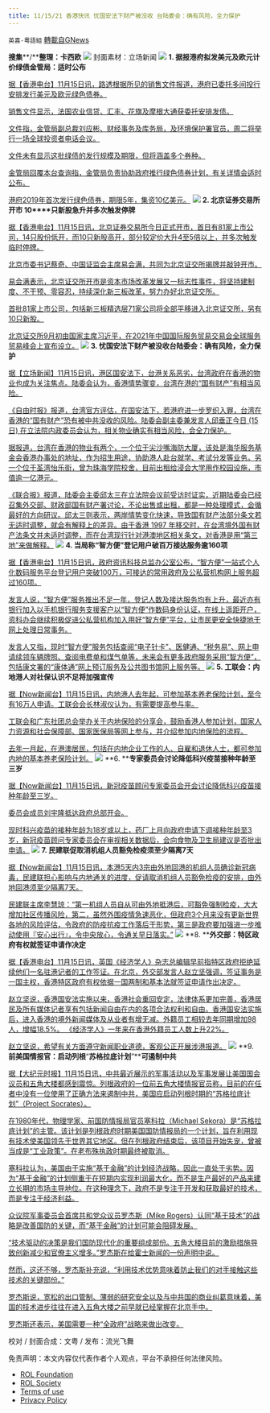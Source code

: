 ```yaml
---
title: 11/15/21 香港快讯 忧国安法下财产被没收 台陆委会：确有风险，全力保护
---
```

`英喜-粵語組` [轉載自GNews](https://gnews.org/zh-hans/1666604/)

**搜集****/****整理：卡西欧**
![](https://assets.gnews.org/wp-content/uploads/2021/11/1115fenmian.jpg)
封面素材：立场新闻
![](https://assets.gnews.org/wp-content/uploads/2021/11/Screen-Shot-2021-11-15-at-9.17.30-AM.png)
**1. ****据报港府拟发美元及欧元计价绿债****金管局：适时公布**

[据【香港电台】11月15日讯，路透根据所见的销售文件报道，港府已委托多间投行安排发行美元及欧元绿色债券。](https://news.rthk.hk/rthk/ch/component/k2/1619906-20211115.htm?spTabChangeable=0)

[销售文件显示，法国农业信贷、汇丰、花旗及摩根大通获委托安排发债。](https://news.rthk.hk/rthk/ch/component/k2/1619906-20211115.htm?spTabChangeable=0)

[文件指，金管局副总裁刘应彬、财经事务及库务局，及环境保护署官员，周二将举行一场全球投资者电话会议。](https://news.rthk.hk/rthk/ch/component/k2/1619906-20211115.htm?spTabChangeable=0)

[文件未有显示这批绿债的发行规模及期限，但将涵盖多个券种。](https://news.rthk.hk/rthk/ch/component/k2/1619906-20211115.htm?spTabChangeable=0)

[金管局回覆本台查询指，金管局负责协助政府推行绿色债券计划，有关详情会适时公布。](https://news.rthk.hk/rthk/ch/component/k2/1619906-20211115.htm?spTabChangeable=0)

[港府2019年首次发行绿色债券，期限5年，集资10亿美元。](https://news.rthk.hk/rthk/ch/component/k2/1619906-20211115.htm?spTabChangeable=0)
![](https://assets.gnews.org/wp-content/uploads/2021/11/Screen-Shot-2021-11-15-at-9.17.41-AM.png)
**2. ****北京证券交易所开市**** 10****只新股急升并多次触发停牌**

[据【香港电台】11月15日讯，北京证券交易所今日正式开市，首日有81家上市公司，14只股份低开，而10只新股高开，部分较定价大升4至5倍以上，并多次触发临时停牌。](https://news.rthk.hk/rthk/ch/video-gallery.htm?vid=1619833)

[北京市委书记蔡奇、中国证监会主席易会满，共同为北京证交所揭牌并敲钟开市。](https://news.rthk.hk/rthk/ch/video-gallery.htm?vid=1619833)

[易会满表示，北京证交所开市是资本市场改革发展又一标志性事件，将坚持建制度、不干预、零容忍，持续深化新三板改革，努力办好北京证交所。](https://news.rthk.hk/rthk/ch/video-gallery.htm?vid=1619833)

[首批81家上市公司，包括新三板精选层71家公司将全部平移进入北京证交所，另有10只新股。](https://news.rthk.hk/rthk/ch/video-gallery.htm?vid=1619833)

[北京证交所9月初由国家主席习近平，在2021年中国国际服务贸易交易会全球服务贸易峰会上宣布设立。](https://news.rthk.hk/rthk/ch/video-gallery.htm?vid=1619833)
![](https://assets.gnews.org/wp-content/uploads/2021/11/Screen-Shot-2021-11-15-at-9.17.50-AM.png)
**3. ****忧国安法下财产被没收****台陆委会：确有风险，全力保护**

[据【立场新闻】11月15日讯，港区国安法下，台港关系恶劣，台湾政府在香港的物业也成为关注焦点。陆委会认为，香港情势骤变，台湾在港的“国有财产”有相当风险。](https://www.thestandnews.com/china/ab憂國安法下財產被沒收-台陸委會確有風險全力保護)

[《自由时报》报道，台湾官方评估，在国安法下，若港府进一步罗织入罪，台湾在香港的“国有财产”恐有被中共没收的风险。陆委会副主委兼发言人邱垂正今日 (15 日) 在立法院内政委员会认为，相关物业确实有相当风险，会全力保护。](https://www.thestandnews.com/china/ab憂國安法下財產被沒收-台陸委會確有風險全力保護)

[据报道，台湾在香港的物业有两个，一个位于尖沙嘴海防大厦，该处是海华服务基金会香港办事处的地址，作为招生用途，协助港人赴台就学、考试分发等业务。另一个位于荃湾怡乐街，曾为珠海学院校舍，目前出租给浸会大学用作校园设施，市值逾一亿港元。](https://www.thestandnews.com/china/ab憂國安法下財產被沒收-台陸委會確有風險全力保護)

[《联合报》报道，陆委会主委邱太三在立法院会议前受访时证实，近期陆委会已经召集外交部、财政部国有财产署讨论，不论出售或出租，都是一种处理模式，会循最好的方向研议。邱太三则表示，两岸情势变化快速，导致国有财产法部分条文若无适时调整，就会有解释上的差异。由于香港 1997 年移交时，在台湾境外国有财产法条文并未适时调整，而在台湾现行针对港澳地区相关条文，对香港是用“第三地”来做解释。](https://www.thestandnews.com/china/ab憂國安法下財產被沒收-台陸委會確有風險全力保護)
![](https://assets.gnews.org/wp-content/uploads/2021/11/Screen-Shot-2021-11-15-at-9.18.00-AM.png)
**4. ****当局称****“****智方便****”****登记用户破百万****接达服务逾****160****项**

[据【香港电台】11月15日讯，政府资讯科技总监办公室公布，“智方便”一站式个人化数码服务平台登记用户突破100万，可接达的常用政府及公私营机构网上服务超过160项。](https://news.rthk.hk/rthk/ch/component/k2/1619866-20211115.htm?spTabChangeable=0)

[发言人说，“智方便”服务推出不足一年，登记人数及接达服务均有上升，最近亦有银行加入以手机银行服务支援客户以“智方便”作数码身份认证，在线上遥距开户，资科办会继续积极促进公私营机构加入用好“智方便”平台，让市民更安全快捷地于网上处理日常事务。](https://news.rthk.hk/rthk/ch/component/k2/1619866-20211115.htm?spTabChangeable=0)

[发言人又指，现时“智方便”服务包括查阅“电子针卡”、医健通、“税务易”、网上申请续领车辆牌照、查阅电费单和煤气单等，未来会有更多政府服务采用“智方便”，包括康文署的“康体通”网上预订服务及公共图书馆网上服务等。](https://news.rthk.hk/rthk/ch/component/k2/1619866-20211115.htm?spTabChangeable=0)
![](https://assets.gnews.org/wp-content/uploads/2021/11/Screen-Shot-2021-11-15-at-9.18.12-AM.png)
**5. ****工联会：内地港人对社保认识不足****将加强宣传**

[据【Now新闻台】11月15日讯，内地港人去年起，可参加基本养老保险计划，至今有16万人申请。工联会会长林淑仪认为，有需要提高参与率。](https://news.now.com/home/local/player?newsId=456755)

[工联会和广东社团总会举办关于内地保险的分享会，鼓励香港人参加计划，国家人力资源和社会保障部、国家医保局等网上参与，并介绍参加内地保险的流程。](https://news.now.com/home/local/player?newsId=456755)

[去年一月起，在港澳居民，包括在内地企业工作的人、自雇和退休人士，都可参加内地的基本养老保险计划。](https://news.now.com/home/local/player?newsId=456755)
![](https://assets.gnews.org/wp-content/uploads/2021/11/Screen-Shot-2021-11-15-at-9.18.26-AM.png)
**6. ****专家委员会讨论降低科兴疫苗接种年龄至三岁**

[据【Now新闻台】11月15日讯，新冠疫苗顾问专家委员会开会讨论降低科兴疫苗接种年龄至三岁。](https://news.now.com/home/local/player?newsId=456740)

[委员会成员刘宇隆抵达政府总部开会。](https://news.now.com/home/local/player?newsId=456740)

[现时科兴疫苗的接种年龄为18岁或以上，药厂上月向政府申请下调接种年龄至3岁，新冠疫苗顾问专家委员会在审视相关数据后，会向食物及卫生局建议是否批出申请。](https://news.now.com/home/local/player?newsId=456740)
![](https://assets.gnews.org/wp-content/uploads/2021/11/Screen-Shot-2021-11-15-at-9.18.36-AM.png)
**7. ****民建联促取消机组人员豁免检疫****须至少隔离****7****天**

[据【Now新闻台】11月15日讯，本港5天内3宗由外地回港的机组人员确诊新冠病毒，民建联担心影响与内地通关的进度，促请取消机组人员豁免检疫的安排，由外地回港须至少隔离7天。](https://news.now.com/home/local/player?newsId=456736)

[民建联主席李慧琼：“第一机组人员自从可由外地抵港后，可豁免强制检疫，大大增加社区传播风险，第二，虽然外围疫情急速恶化，但政府3个月来没有更新世界各地的风险评估，令政府的防疫抗疫工作落后于形势，第三是政府要加强进一步推动使用『安心出行』，令中央放心，令通关早日落实。”](https://news.now.com/home/local/player?newsId=456736)
![](https://assets.gnews.org/wp-content/uploads/2021/11/Screen-Shot-2021-11-15-at-9.18.45-AM.png)
**8. ****外交部：特区政府有权就签证申请作决定**

[据【香港电台】11月15日讯，英国《经济学人》杂志总编辑早前指特区政府拒绝延续他们一名驻港记者的工作签证。在北京，外交部发言人赵立坚强调，签证事务是一国主权，香港特区政府有权依据一国两制和基本法就签证申请作出决定。](https://news.rthk.hk/rthk/ch/component/k2/1619898-20211115.htm?spTabChangeable=0)

[赵立坚说，香港国安法实施以来，香港社会重回安定，法律体系更加完善，香港居民及所有媒体记者享有包括新闻自由在内的各项合法权利和自由。香港国安法实施后，进入香港的境外新闻媒体及从业者有增无减。外籍员工相较去年同期增加98人，增幅18.5%。 《经济学人》一年来在香港外籍员工人数上升22%。](https://news.rthk.hk/rthk/ch/component/k2/1619898-20211115.htm?spTabChangeable=0)

[赵立坚说，希望有关方面遵守新闻职业道德，客观公正开展涉港报道。](https://news.rthk.hk/rthk/ch/component/k2/1619898-20211115.htm?spTabChangeable=0)
![](https://assets.gnews.org/wp-content/uploads/2021/11/Screen-Shot-2021-11-15-at-9.18.54-AM.png)
**9. ****前美国情报官：启动列根****“****苏格拉底计划****”****可遏制中共**

[据【大纪元时报】11月15日讯，中共最近展示的军事活动以及军事发展让美国国会议员和五角大楼都感到震惊。列根政府的一位前五角大楼情报官员称，目前的在任者中没有一位使用了正确方法来遏制中共，美国应启动列根时期的“苏格拉底计划”（Project Socrates）。](https://hk.epochtimes.com/news/2021-11-15/11553138)

[在1980年代，物理学家、前国防情报局官员塞科拉（Michael Sekora）是“苏格拉底计划”的主管。该计划是列根政府时期美国国防情报局的一个计划，旨在利用现有技术使美国领先于世界其它地区。但在列根政府结束后，该项目开始失宠，曾被当成是“工业政策”。在老布殊执政时期最终被取消。](https://hk.epochtimes.com/news/2021-11-15/11553138)

[塞科拉认为，美国由于实施“基于金融”的计划经济战略，因此一直处于劣势。因为“基于金融”的计划侧重于在短期内实现利润最大化，而不是生产最好的产品来建立长期的市场主导地位。在这种理念下，政府不是专注于开发和获取最好的技术，而是专注于经济利益。](https://hk.epochtimes.com/news/2021-11-15/11553138)

[众议院军事委员会首席共和党众议员罗杰斯（Mike Rogers）认同“基于技术”的战略是改善国防的关键，而“基于金融”的计划可能会阻碍发展。](https://hk.epochtimes.com/news/2021-11-15/11553138)

[“技术驱动的决策是我们国防现代化的重要组成部份。五角大楼目前的激励措施导致创新减少和官僚主义增多。”罗杰斯在给霍士新闻的一份声明中说。](https://hk.epochtimes.com/news/2021-11-15/11553138)

[然而，这还不够，罗杰斯补充说，“利用技术优势意味着防止我们的对手接触这些技术的关键部份。”](https://hk.epochtimes.com/news/2021-11-15/11553138)

[罗杰斯说，宽松的出口管制、薄弱的研究安全以及与中共国的商业纠葛意味着，美国的技术进步往往在进入五角大楼之前早就已经掌握在北京手中。](https://hk.epochtimes.com/news/2021-11-15/11553138)

[罗杰斯还表示，美国需要一种“全政府”战略来做出改变。](https://hk.epochtimes.com/news/2021-11-15/11553138)

校对 / 封面合成：文粤 / 发布：流光飞舞

 

免责声明：本文内容仅代表作者个人观点，平台不承担任何法律风险。

- [ROL Foundation](https://rolfoundation.org/)
- [ROL Society](https://rolsociety.org/)
- [Terms of use](https://gnews.org/terms-of-use-3/)
- [Privacy Policy](https://gnews.org/privacy-policy/)
